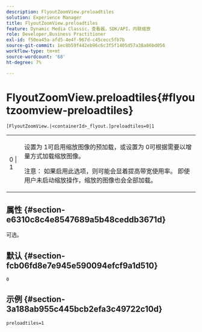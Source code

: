 ```yaml
---
description: FlyoutZoomView.preloadtiles
solution: Experience Manager
title: FlyoutZoomView.preloadtiles
feature: Dynamic Media Classic，查看器，SDK/API，内联缩放
role: Developer,Business Practitioner
exl-id: f50ea45a-afd5-4e4f-967d-c45cecc5fb7b
source-git-commit: 1ec8b59f442eb96c6c3f5f1405d57a38a86bd056
workflow-type: tm+mt
source-wordcount: '68'
ht-degree: 7%

---
```


# FlyoutZoomView.preloadtiles{#flyoutzoomview-preloadtiles}

`[FlyoutZoomView.|<containerId>_flyout.]preloadtiles=0|1`

<table id="table_8E44EC404A1A45C59EA1EF2766613930"> 
 <tbody> 
  <tr> 
   <td colname="col1"> <p> <span class="codeph"> 0 | 1 </span> </p> </td> 
   <td colname="col2"> <p> 设置为<span class="codeph"> 1</span>可启用缩放图像的预加载，或设置为<span class="codeph"> 0</span>可根据需要以增量方式加载缩放图像。 </p> <p> <p>注意： 如果启用此选项，则可能会显着提高带宽使用率。 即使用户未启动缩放操作，缩放的图像也会全部加载。 </p> </p> </td> 
  </tr> 
 </tbody> 
</table>

## 属性 {#section-e6310c8c4e8547689a5b48ceddb3671d}

可选。

## 默认 {#section-fcb06fd8e7e945e590094efcf9a1d510}

`0`

## 示例 {#section-3a188ab955c445bcb2efa3c49722c10d}

`preloadtiles=1`
